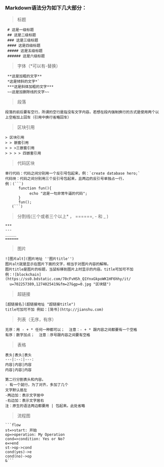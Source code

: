 ### Markdown语法分为如下几大部分：
> 标题

     # 这是一级标题
     ## 这是二级标题
     ### 这是三级标题
     #### 这是四级标题
     ##### 这是五级标题
     ###### 这是六级标题

> 字体（*可以有-替换）

     **这是加粗的文字**
     *这是倾斜的文字*`
     ***这是斜体加粗的文字***
     ~~这是加删除线的文字~~
     
> 段落

    段落的前后要有空行，所谓的空行是指没有文字内容。若想在段内强制换行的方式是使用两个以上空格加上回车（引用中换行省略回车）
 
> 区块引用

    > 区块引用
    > > 嵌套引用
    > > >三嵌套引用
    > > > > 四嵌套引用
     
> 代码区块

    单行代码：代码之间分别用一个反引号包起来，例：`create database hero;`
    代码块：代码之间分别用三个反引号包起来，且两边的反引号单独占一行，
    例：(```)
          function fun(){
               echo "这是一句非常牛逼的代码";
          }
          fun();
       (```)
    
> 分割线(三个或者三个以上* ， ======</font>,  - 和 _ )
   
    ***
    ---
    _____ 
    ======
    
> 图片

    ![图片alt](图片地址 ''图片title'')
    图片alt就是显示在图片下面的文字，相当于对图片内容的解释。
    图片title是图片的标题，当鼠标移到图片上时显示的内容。title可加可不加
    例：![blockchain](https://ss0.bdstatic.com/70cFvHSh_Q1YnxGkpoWK1HF6hhy/it/
      u=702257389,1274025419&fm=27&gp=0.jpg "区块链")
      
> 超链接

    [超链接名](超链接地址 "超链接title")
    title可加可不加 例如：[简书](http://jianshu.com)
                
> 列表（无序，有序）
 
    无序：用 - + * 任何一种都可以；  注意：- + * 跟内容之间都要有一个空格 
    有序：数字加点；  注意：序号跟内容之间要有空格 
    
> 表格
    
    表头|表头|表头
    ---|:--:|---:
    内容|内容|内容
    内容|内容|内容
    
    第二行分割表头和内容。
    - 有一个就行，为了对齐，多加了几个
    文字默认居左
    -两边加：表示文字居中
    -右边加：表示文字居右
    注：原生的语法两边都要用 | 包起来。此处省略  
    
> 流程图
    
    ```flow
    st=>start: 开始
    op=>operation: My Operation
    cond=>condition: Yes or No?
    e=>end
    st->op->cond
    cond(yes)->e
    cond(no)->op
    &```
    
    